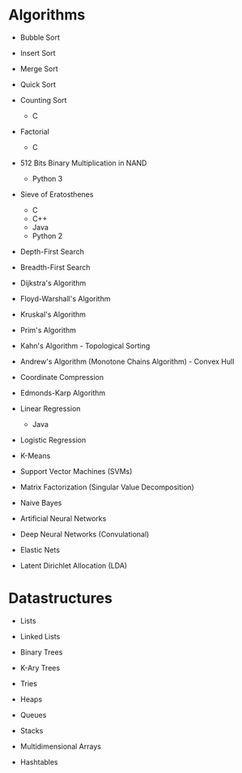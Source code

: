 # Algorithms

- Bubble Sort

- Insert Sort

- Merge Sort

- Quick Sort

- Counting Sort
  - C

- Factorial
  - C
  
- 512 Bits Binary Multiplication in NAND
  - Python 3

- Sieve of Eratosthenes
  - C
  - C++
  - Java
  - Python 2
  
- Depth-First Search

- Breadth-First Search

- Dijkstra's Algorithm

- Floyd-Warshall's Algorithm

- Kruskal's Algorithm

- Prim's Algorithm

- Kahn's Algorithm - Topological Sorting

- Andrew's Algorithm (Monotone Chains Algorithm) - Convex Hull

- Coordinate Compression

- Edmonds-Karp Algorithm

- Linear Regression
  - Java

- Logistic Regression

- K-Means

- Support Vector Machines (SVMs)

- Matrix Factorization (Singular Value Decomposition)

- Naive Bayes

- Artificial Neural Networks

- Deep Neural Networks (Convulational)

- Elastic Nets

- Latent Dirichlet Allocation (LDA)








# Datastructures
- Lists

- Linked Lists

- Binary Trees

- K-Ary Trees

- Tries

- Heaps

- Queues

- Stacks

- Multidimensional Arrays

- Hashtables

